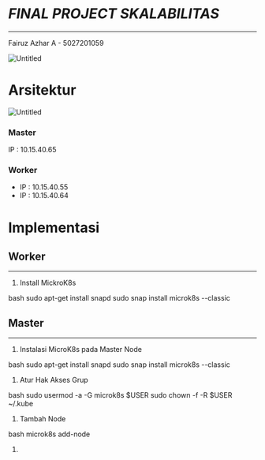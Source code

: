 # *FINAL PROJECT SKALABILITAS*

---

Fairuz Azhar A - 5027201059

![Untitled](https://prod-files-secure.s3.us-west-2.amazonaws.com/feb3e241-4a24-49ca-97bd-e9294678876f/93ed65dc-dadc-421f-b9f9-e893a1a04cc7/Untitled.png)

# Arsitektur

![Untitled](https://prod-files-secure.s3.us-west-2.amazonaws.com/feb3e241-4a24-49ca-97bd-e9294678876f/fc3047b2-d44f-4c04-9b57-5ffc26839e70/Untitled.png)

### Master

IP : 10.15.40.65

### Worker

- IP : 10.15.40.55
- IP : 10.15.40.64

# Implementasi

## Worker

---

1. Install MickroK8s

bash
sudo apt-get install snapd
sudo snap install microk8s --classic


## Master

---

1. Instalasi MicroK8s pada Master Node

bash
sudo apt-get install snapd
sudo snap install microk8s --classic


1. Atur Hak Akses Grup

bash
sudo usermod -a -G microk8s $USER
sudo chown -f -R $USER ~/.kube


1. Tambah Node 

bash
microk8s add-node


1.
